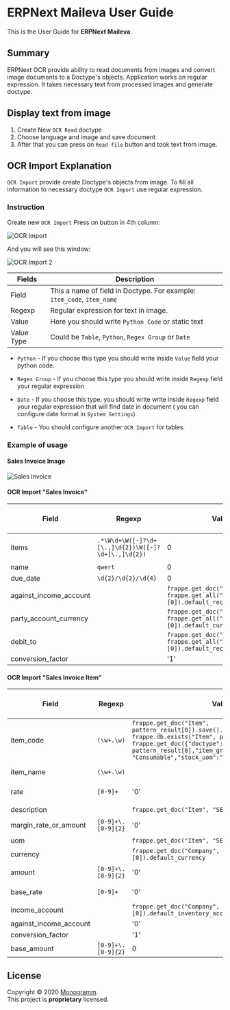 # **ERPNext Maileva** User Guide

This is the User Guide for **ERPNext Maileva**.

## Summary
ERPNext OCR provide ability to read documents from images and convert image documents to a Doctype's objects.
Application works on regular expression. It takes necessary text from processed images and generate doctype. 

## Display text from image

1.  Create New `OCR Read` doctype
2.  Choose language and image and save document
3.  After that you can press on `Read file` button and took text from image.

## OCR Import Explanation

`OCR Import` provide create Doctype's objects from image. To fill all information to necessary doctype
`OCR Import` use regular expression.

### Instruction

Create new `OCR Import`
Press on button in 4th column:

![OCR Import](./assets/ocr_import_2.png "OCR Import")

And you will see this window: 

![OCR Import 2](./assets/ocr_import_1.png "OCR Import 2")

| Fields     | Description                                                            |
|------------|------------------------------------------------------------------------|
| Field      | This a name of field in Doctype. For example: `item_code`, `item_name` |
| Regexp     | Regular expression for text in image.                                  |
| Value      | Here you should write `Python Code` or static text                     |
| Value Type | Could be `Table`, `Python`, `Regex Group` or `Date`                    |

*   `Python` - If you choose this type you should write inside `Value` field your python code.

*   `Regex Group` - If you choose this type you should write inside `Regexp`
field your regular expression

*   `Date` - If you choose this type, you should write write inside `Regexp` 
field your regular expression that will find date in document 
( you can configure date format in `System Settings`)

*   `Table` - You should configure another `OCR Import` for tables.

### Example of usage

#### Sales Invoice  Image

![Sales Invoice](./assets/sales_invoice.png "Sales Invoice")

#### OCR Import "Sales Invoice" 

| Field                  | Regexp                                              | Value                                                                                | Value Type | Link To Import Mapping |
|------------------------|-----------------------------------------------------|--------------------------------------------------------------------------------------|------------|------------------------|
| items                  | `.*\W\d+\W([-]?\d+[\.,]\d{2})\W([-]?\d+[\.,]\d{2})` | 0                                                                                    | Table      | Sales Invoice Item     |
| name                   | `qwert`                                             | 0                                                                                    | Python     |                        |
| due_date               | `\d{2}/\d{2}/\d{4}`                                 | 0                                                                                    | Date       |                        |
| against_income_account |                                                     | `frappe.get_doc("Company", frappe.get_all("Company")[0]).default_receivable_account` | Python     |                        |
| party_account_currency |                                                     | `frappe.get_doc("Company", frappe.get_all("Company")[0]).default_currency `          | Python     |                        |
| debit_to               |                                                     | `frappe.get_doc("Company", frappe.get_all("Company")[0]).default_receivable_account` |            |                        |
| conversion_factor      |                                                     | '1'                                                                                  | Python     |                        |

#### OCR Import "Sales Invoice Item"

| Field                  | Regexp             | Value                                                                                                                                                                                                                                                | Value Type  | Link To Import Mapping |
|------------------------|--------------------|------------------------------------------------------------------------------------------------------------------------------------------------------------------------------------------------------------------------------------------------------|-------------|------------------------|
| item_code              | `(\w+.\w)`         | `frappe.get_doc("Item", pattern_result[0]).save().item_code if frappe.db.exists("Item", pattern_result[0]) else frappe.get_doc({"doctype": "Item", "item_code": pattern_result[0],"item_group": "Consumable","stock_uom":"Nos"}).insert().item_code` | Python      |                        |
| item_name              | `(\w+.\w)`         |                                                                                                                                                                                                                                                      | Regex Group |                        |
| rate                   | `[0-9]+`           | '0'                                                                                                                                                                                                                                                  | Regex Group |                        |
|                        |                    |                                                                                                                                                                                                                                                      |             |                        |
| description            |                    | `frappe.get_doc("Item", "SERVICE D").description`                                                                                                                                                                                                    | Python      |                        |
| margin_rate_or_amount  | `[0-9]+\.[0-9]{2}` | '0'                                                                                                                                                                                                                                                  | Regex Group |                        |
| uom                    |                    | `frappe.get_doc("Item", "SERVICE D").uoms[0].uom`                                                                                                                                                                                                    | Python      |                        |
| currency               |                    | `frappe.get_doc("Company", frappe.get_all("Company")[0]).default_currency`                                                                                                                                                                           | Python      |                        |
| amount                 | `[0-9]+\.[0-9]{2}` | '0'                                                                                                                                                                                                                                                  | Regex Group |                        |
| base_rate              | `[0-9]+`           | '0'                                                                                                                                                                                                                                                  | Regex Group |                        |
| income_account         |                    | `frappe.get_doc("Company", frappe.get_all("Company")[0]).default_inventory_account`                                                                                                                                                                  | Python      |                        |
| against_income_account |                    | '0'                                                                                                                                                                                                                                                  | Python      |                        |
| conversion_factor      |                    | '1'                                                                                                                                                                                                                                                  | Python      |                        |
| base_amount            | `[0-9]+\.[0-9]{2}` | 0                                                                                                                                                                                                                                                    | Regexp      |                        |

## License

Copyright © 2020 [Monogramm](https://www.monogramm.io).<br />
This project is **proprietary** licensed.
